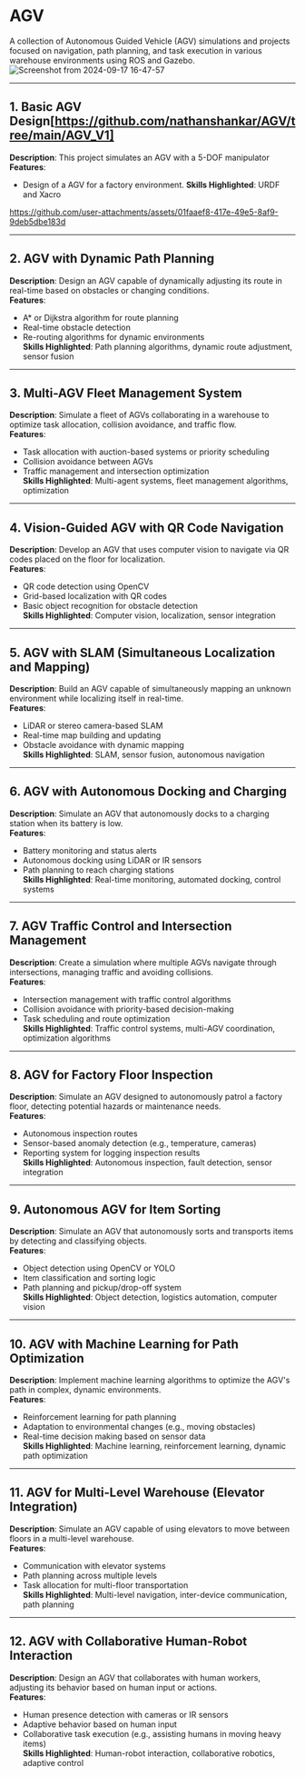 # AGV

A collection of Autonomous Guided Vehicle (AGV) simulations and projects focused on navigation, path planning, and task execution in various warehouse environments using ROS and Gazebo.
![Screenshot from 2024-09-17 16-47-57](https://github.com/user-attachments/assets/5ee44f0b-cf96-4c01-916c-0fcd252d295a)

---

## 1. Basic AGV Design[https://github.com/nathanshankar/AGV/tree/main/AGV_V1]
**Description**: This project simulates an AGV with a 5-DOF manipulator  
**Features**:
- Design of a AGV for a factory environment.
**Skills Highlighted**: URDF and Xacro

https://github.com/user-attachments/assets/01faaef8-417e-49e5-8af9-9deb5dbe183d

---

## 2. AGV with Dynamic Path Planning
**Description**: Design an AGV capable of dynamically adjusting its route in real-time based on obstacles or changing conditions.  
**Features**:
- A* or Dijkstra algorithm for route planning
- Real-time obstacle detection
- Re-routing algorithms for dynamic environments  
**Skills Highlighted**: Path planning algorithms, dynamic route adjustment, sensor fusion

---

## 3. Multi-AGV Fleet Management System
**Description**: Simulate a fleet of AGVs collaborating in a warehouse to optimize task allocation, collision avoidance, and traffic flow.  
**Features**:
- Task allocation with auction-based systems or priority scheduling
- Collision avoidance between AGVs
- Traffic management and intersection optimization  
**Skills Highlighted**: Multi-agent systems, fleet management algorithms, optimization

---

## 4. Vision-Guided AGV with QR Code Navigation
**Description**: Develop an AGV that uses computer vision to navigate via QR codes placed on the floor for localization.  
**Features**:
- QR code detection using OpenCV
- Grid-based localization with QR codes
- Basic object recognition for obstacle detection  
**Skills Highlighted**: Computer vision, localization, sensor integration

---

## 5. AGV with SLAM (Simultaneous Localization and Mapping)
**Description**: Build an AGV capable of simultaneously mapping an unknown environment while localizing itself in real-time.  
**Features**:
- LiDAR or stereo camera-based SLAM
- Real-time map building and updating
- Obstacle avoidance with dynamic mapping  
**Skills Highlighted**: SLAM, sensor fusion, autonomous navigation

---

## 6. AGV with Autonomous Docking and Charging
**Description**: Simulate an AGV that autonomously docks to a charging station when its battery is low.  
**Features**:
- Battery monitoring and status alerts
- Autonomous docking using LiDAR or IR sensors
- Path planning to reach charging stations  
**Skills Highlighted**: Real-time monitoring, automated docking, control systems

---

## 7. AGV Traffic Control and Intersection Management
**Description**: Create a simulation where multiple AGVs navigate through intersections, managing traffic and avoiding collisions.  
**Features**:
- Intersection management with traffic control algorithms
- Collision avoidance with priority-based decision-making
- Task scheduling and route optimization  
**Skills Highlighted**: Traffic control systems, multi-AGV coordination, optimization algorithms

---

## 8. AGV for Factory Floor Inspection
**Description**: Simulate an AGV designed to autonomously patrol a factory floor, detecting potential hazards or maintenance needs.  
**Features**:
- Autonomous inspection routes
- Sensor-based anomaly detection (e.g., temperature, cameras)
- Reporting system for logging inspection results  
**Skills Highlighted**: Autonomous inspection, fault detection, sensor integration

---

## 9. Autonomous AGV for Item Sorting
**Description**: Simulate an AGV that autonomously sorts and transports items by detecting and classifying objects.  
**Features**:
- Object detection using OpenCV or YOLO
- Item classification and sorting logic
- Path planning and pickup/drop-off system  
**Skills Highlighted**: Object detection, logistics automation, computer vision

---

## 10. AGV with Machine Learning for Path Optimization
**Description**: Implement machine learning algorithms to optimize the AGV's path in complex, dynamic environments.  
**Features**:
- Reinforcement learning for path planning
- Adaptation to environmental changes (e.g., moving obstacles)
- Real-time decision making based on sensor data  
**Skills Highlighted**: Machine learning, reinforcement learning, dynamic path optimization

---

## 11. AGV for Multi-Level Warehouse (Elevator Integration)
**Description**: Simulate an AGV capable of using elevators to move between floors in a multi-level warehouse.  
**Features**:
- Communication with elevator systems
- Path planning across multiple levels
- Task allocation for multi-floor transportation  
**Skills Highlighted**: Multi-level navigation, inter-device communication, path planning

---

## 12. AGV with Collaborative Human-Robot Interaction
**Description**: Design an AGV that collaborates with human workers, adjusting its behavior based on human input or actions.  
**Features**:
- Human presence detection with cameras or IR sensors
- Adaptive behavior based on human input
- Collaborative task execution (e.g., assisting humans in moving heavy items)  
**Skills Highlighted**: Human-robot interaction, collaborative robotics, adaptive control
